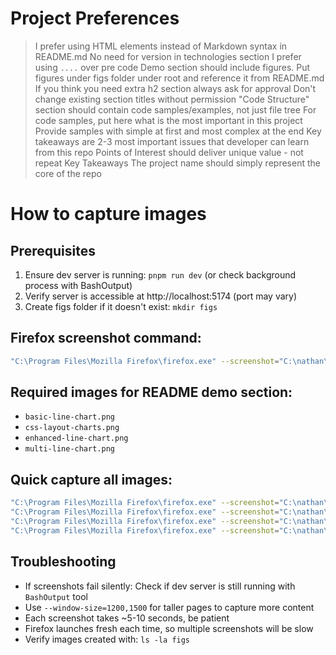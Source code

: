 # Project Preferences

> I prefer using HTML elements instead of Markdown syntax in README.md
> No need for version in technologies section
> I prefer using ``` .... ``` over pre code
> Demo section should include figures. Put figures under figs folder under root and reference it from README.md
> If you think you need extra h2 section always ask for approval
> Don't change existing section titles without permission
> "Code Structure" section should contain code samples/examples, not just file tree
> For code samples, put here what is the most important in this project
> Provide samples with simple at first and most complex at the end
> Key takeaways are 2-3 most important issues that developer can learn from this repo
> Points of Interest should deliver unique value - not repeat Key Takeaways
> The project name should simply represent the core of the repo

# How to capture images

## Prerequisites
1. Ensure dev server is running: `pnpm run dev` (or check background process with BashOutput)
2. Verify server is accessible at http://localhost:5174 (port may vary)
3. Create figs folder if it doesn't exist: `mkdir figs`

## Firefox screenshot command:
```bash
"C:\Program Files\Mozilla Firefox\firefox.exe" --screenshot="C:\nathan\misc\github\recharts-playground\figs\filename.png" --window-size=1200,1500 http://localhost:5174
```

## Required images for README demo section:
- `basic-line-chart.png`
- `css-layout-charts.png`
- `enhanced-line-chart.png`
- `multi-line-chart.png`

## Quick capture all images:
```bash
"C:\Program Files\Mozilla Firefox\firefox.exe" --screenshot="C:\nathan\misc\github\recharts-playground\figs\basic-line-chart.png" --window-size=1200,1500 http://localhost:5174
"C:\Program Files\Mozilla Firefox\firefox.exe" --screenshot="C:\nathan\misc\github\recharts-playground\figs\css-layout-charts.png" --window-size=1200,1500 http://localhost:5174
"C:\Program Files\Mozilla Firefox\firefox.exe" --screenshot="C:\nathan\misc\github\recharts-playground\figs\enhanced-line-chart.png" --window-size=1200,1500 http://localhost:5174
"C:\Program Files\Mozilla Firefox\firefox.exe" --screenshot="C:\nathan\misc\github\recharts-playground\figs\multi-line-chart.png" --window-size=1200,1500 http://localhost:5174
```

## Troubleshooting
- If screenshots fail silently: Check if dev server is still running with `BashOutput` tool
- Use `--window-size=1200,1500` for taller pages to capture more content
- Each screenshot takes ~5-10 seconds, be patient
- Firefox launches fresh each time, so multiple screenshots will be slow
- Verify images created with: `ls -la figs`